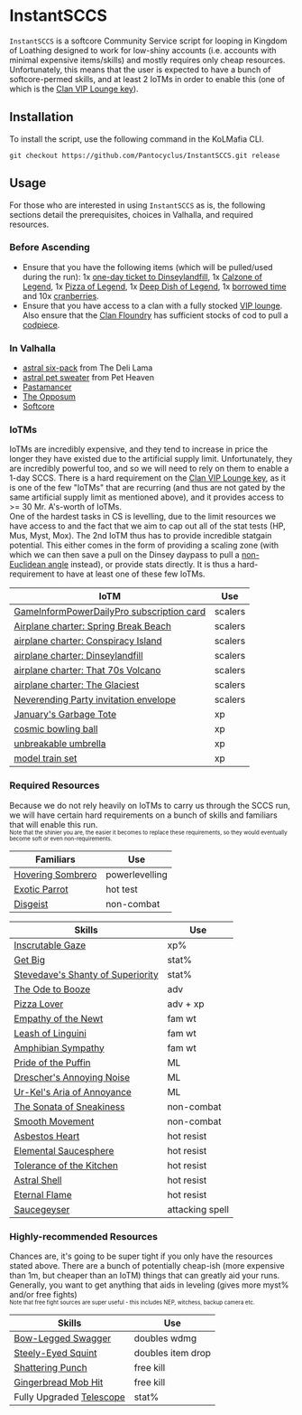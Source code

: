 # InstantSCCS

`InstantSCCS` is a softcore Community Service script for looping in Kingdom of Loathing designed to work for low-shiny accounts (i.e. accounts with minimal expensive items/skills) and mostly requires only cheap resources. Unfortunately, this means that the user is expected to have a bunch of softcore-permed skills, and at least 2 IoTMs in order to enable this (one of which is the [Clan VIP Lounge key](https://kol.coldfront.net/thekolwiki/index.php/Clan_VIP_Lounge_key)).

## Installation

To install the script, use the following command in the KoLMafia CLI.

```text
git checkout https://github.com/Pantocyclus/InstantSCCS.git release
```

## Usage

For those who are interested in using `InstantSCCS` as is, the following sections detail the prerequisites, choices in Valhalla, and required resources.

### Before Ascending

- Ensure that you have the following items (which will be pulled/used during the run): 1x [one-day ticket to Dinseylandfill](https://kol.coldfront.net/thekolwiki/index.php/One-day_ticket_to_Dinseylandfill), 1x [Calzone of Legend](https://kol.coldfront.net/thekolwiki/index.php/Calzone_of_Legend), 1x [Pizza of Legend](https://kol.coldfront.net/thekolwiki/index.php/Pizza_of_Legend), 1x [Deep Dish of Legend](https://kol.coldfront.net/thekolwiki/index.php/Deep_Dish_of_Legend), 1x [borrowed time](https://kol.coldfront.net/thekolwiki/index.php/Borrowed_time) and 10x [cranberries](https://kol.coldfront.net/thekolwiki/index.php/Cranberries).
- Ensure that you have access to a clan with a fully stocked [VIP lounge](https://kol.coldfront.net/thekolwiki/index.php/VIP_Lounge). Also ensure that the [Clan Floundry](<https://kol.coldfront.net/thekolwiki/index.php/Clan_Floundry_(VIP_Lounge)>) has sufficient stocks of cod to pull a [codpiece](https://kol.coldfront.net/thekolwiki/index.php/Codpiece).

### In Valhalla

- [astral six-pack](https://kol.coldfront.net/thekolwiki/index.php/Astral_six-pack) from The Deli Lama
- [astral pet sweater](https://kol.coldfront.net/thekolwiki/index.php/Astral_pet_sweater) from Pet Heaven
- [Pastamancer](https://kol.coldfront.net/thekolwiki/index.php/Pastamancer)
- [The Opposum](https://kol.coldfront.net/thekolwiki/index.php/The_Opossum)
- [Softcore](https://kol.coldfront.net/thekolwiki/index.php/Ascension#Normal_Difficulty)

### IoTMs

IoTMs are incredibly expensive, and they tend to increase in price the longer they have existed due to the artificial supply limit. Unfortunately, they are incredibly powerful too, and so we will need to rely on them to enable a 1-day SCCS. There is a hard requirement on the [Clan VIP Lounge key](https://kol.coldfront.net/thekolwiki/index.php/Clan_VIP_Lounge_key), as it is one of the few "IoTMs" that are recurring (and thus are not gated by the same artificial supply limit as mentioned above), and it provides access to >= 30 Mr. A's-worth of IoTMs. <br />
One of the hardest tasks in CS is levelling, due to the limit resources we have access to and the fact that we aim to cap out all of the stat tests (HP, Mus, Myst, Mox). The 2nd IoTM thus has to provide incredible statgain potential. This either comes in the form of providing a scaling zone (with which we can then save a pull on the Dinsey daypass to pull a [non-Euclidean angle](https://kol.coldfront.net/thekolwiki/index.php/Non-Euclidean_angle) instead), or provide stats directly. It is thus a hard-requirement to have at least one of these few IoTMs.

| IoTM                                                                                                                                  | Use     |
| ------------------------------------------------------------------------------------------------------------------------------------- | ------- |
| [GameInformPowerDailyPro subscription card](https://kol.coldfront.net/thekolwiki/index.php/GameInformPowerDailyPro_subscription_card) | scalers |
| [Airplane charter: Spring Break Beach](https://kol.coldfront.net/thekolwiki/index.php/Airplane_charter:_Spring_Break_Beach)           | scalers |
| [airplane charter: Conspiracy Island](https://kol.coldfront.net/thekolwiki/index.php/Airplane_charter:_Conspiracy_Island)             | scalers |
| [airplane charter: Dinseylandfill](https://kol.coldfront.net/thekolwiki/index.php/Airplane_charter:_Dinseylandfill)                   | scalers |
| [airplane charter: That 70s Volcano](https://kol.coldfront.net/thekolwiki/index.php/Airplane_charter:_That_70s_Volcano)               | scalers |
| [airplane charter: The Glaciest](https://kol.coldfront.net/thekolwiki/index.php/Airplane_charter:_The_Glaciest)                       | scalers |
| [Neverending Party invitation envelope](https://kol.coldfront.net/thekolwiki/index.php/Neverending_Party_invitation_envelope)         | scalers |
| [January's Garbage Tote](https://kol.coldfront.net/thekolwiki/index.php/January%27s_Garbage_Tote)                                     | xp      |
| [cosmic bowling ball](https://kol.coldfront.net/thekolwiki/index.php/Cosmic_bowling_ball)                                             | xp      |
| [unbreakable umbrella](https://kol.coldfront.net/thekolwiki/index.php/Unbreakable_umbrella)                                           | xp      |
| [model train set](https://kol.coldfront.net/thekolwiki/index.php/Model_train_set)                                                     | xp      |

### Required Resources

Because we do not rely heavily on IoTMs to carry us through the SCCS run, we will have certain hard requirements on a bunch of skills and familiars that will enable this run. <br />
<sub><sup>Note that the shinier you are, the easier it becomes to replace these requirements, so they would eventually become soft or even non-requirements.</sup></sub> <br />

| Familiars                                                                             | Use            |
| ------------------------------------------------------------------------------------- | -------------- |
| [Hovering Sombrero](https://kol.coldfront.net/thekolwiki/index.php/Hovering_Sombrero) | powerlevelling |
| [Exotic Parrot](https://kol.coldfront.net/thekolwiki/index.php/Exotic_Parrot)         | hot test       |
| [Disgeist](<https://kol.coldfront.net/thekolwiki/index.php/Disgeist_(familiar)>)      | non-combat     |

| Skills                                                                                                                            | Use             |
| --------------------------------------------------------------------------------------------------------------------------------- | --------------- |
| [Inscrutable Gaze](<https://kol.coldfront.net/thekolwiki/index.php/Inscrutable_Gaze_(skill)>)                                     | xp%             |
| [Get Big](https://kol.coldfront.net/thekolwiki/index.php/Get_Big)                                                                 | stat%           |
| [Stevedave's Shanty of Superiority](<https://kol.coldfront.net/thekolwiki/index.php/Stevedave%27s_Shanty_of_Superiority_(skill)>) | stat%           |
| [The Ode to Booze](https://kol.coldfront.net/thekolwiki/index.php/The_Ode_to_Booze)                                               | adv             |
| [Pizza Lover](https://kol.coldfront.net/thekolwiki/index.php/Pizza_Lover)                                                         | adv + xp        |
| [Empathy of the Newt](https://kol.coldfront.net/thekolwiki/index.php/Empathy_of_the_Newt)                                         | fam wt          |
| [Leash of Linguini](<https://kol.coldfront.net/thekolwiki/index.php/Leash_of_Linguini_(skill)>)                                   | fam wt          |
| [Amphibian Sympathy](https://kol.coldfront.net/thekolwiki/index.php/Amphibian_Sympathy)                                           | fam wt          |
| [Pride of the Puffin](<https://kol.coldfront.net/thekolwiki/index.php/Pride_of_the_Puffin_(skill)>)                               | ML              |
| [Drescher's Annoying Noise](<https://kol.coldfront.net/thekolwiki/index.php/Drescher%27s_Annoying_Noise_(skill)>)                 | ML              |
| [Ur-Kel's Aria of Annoyance](<https://kol.coldfront.net/thekolwiki/index.php/Ur-Kel%27s_Aria_of_Annoyance_(skill)>)               | ML              |
| [The Sonata of Sneakiness](<https://kol.coldfront.net/thekolwiki/index.php/The_Sonata_of_Sneakiness_(skill)>)                     | non-combat      |
| [Smooth Movement](https://kol.coldfront.net/thekolwiki/index.php/Smooth_Movement)                                                 | non-combat      |
| [Asbestos Heart](https://kol.coldfront.net/thekolwiki/index.php/Asbestos_Heart)                                                   | hot resist      |
| [Elemental Saucesphere](<https://kol.coldfront.net/thekolwiki/index.php/Elemental_Saucesphere_(effect)>)                          | hot resist      |
| [Tolerance of the Kitchen](https://kol.coldfront.net/thekolwiki/index.php/Tolerance_of_the_Kitchen)                               | hot resist      |
| [Astral Shell](<https://kol.coldfront.net/thekolwiki/index.php/Astral_Shell_(effect)>)                                            | hot resist      |
| [Eternal Flame](https://kol.coldfront.net/thekolwiki/index.php/Eternal_Flame)                                                     | hot resist      |
| [Saucegeyser](https://kol.coldfront.net/thekolwiki/index.php/Saucegeyser)                                                         | attacking spell |

### Highly-recommended Resources

Chances are, it's going to be super tight if you only have the resources stated above. There are a bunch of potentially cheap-ish (more expensive than 1m, but cheaper than an IoTM) things that can greatly aid your runs. Generally, you want to get anything that aids in leveling (gives more myst% and/or free fights) <br />
<sub><sup>Note that free fight sources are super useful - this includes NEP, witchess, backup camera etc.</sup></sub> <br />

| Skills                                                                                            | Use               |
| ------------------------------------------------------------------------------------------------- | ----------------- |
| [Bow-Legged Swagger](<https://kol.coldfront.net/thekolwiki/index.php/Bow-Legged_Swagger_(skill)>) | doubles wdmg      |
| [Steely-Eyed Squint](<https://kol.coldfront.net/thekolwiki/index.php/Steely-Eyed_Squint_(skill)>) | doubles item drop |
| [Shattering Punch](https://kol.coldfront.net/thekolwiki/index.php/Shattering_Punch)               | free kill         |
| [Gingerbread Mob Hit](https://kol.coldfront.net/thekolwiki/index.php/Gingerbread_Mob_Hit)         | free kill         |
| Fully Upgraded [Telescope](https://kol.coldfront.net/thekolwiki/index.php/A_Telescope)            | stat%             |
